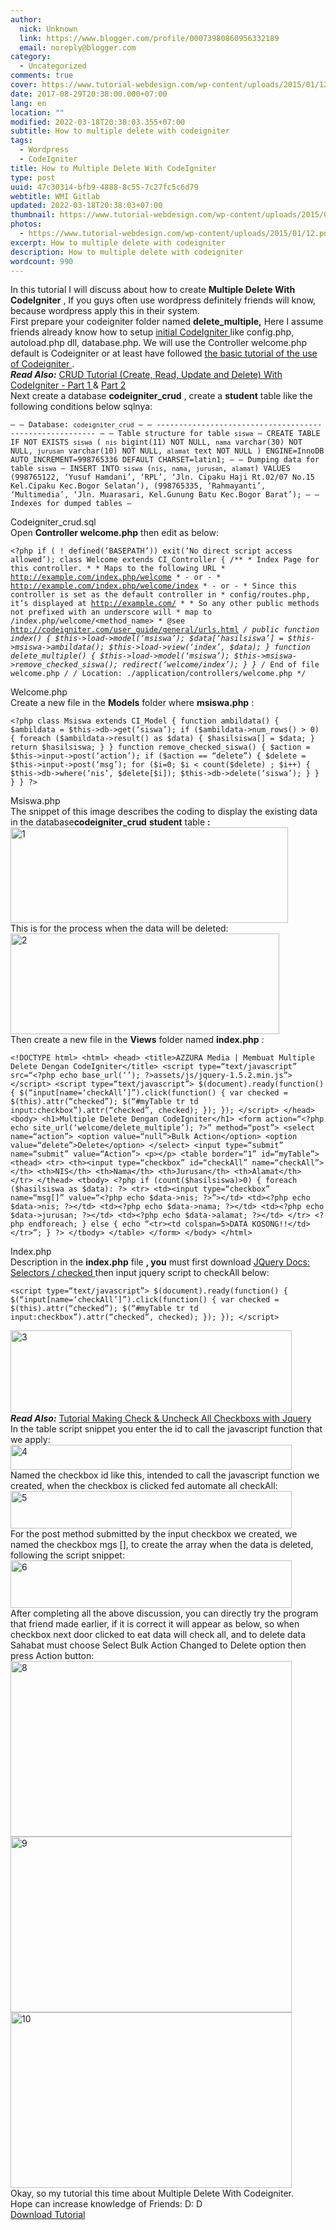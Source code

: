 ```yaml
---
author:
  nick: Unknown
  link: https://www.blogger.com/profile/00073980860956332189
  email: noreply@blogger.com
category:
  - Uncategorized
comments: true
cover: https://www.tutorial-webdesign.com/wp-content/uploads/2015/01/12.png
date: 2017-08-29T20:38:00.000+07:00
lang: en
location: ""
modified: 2022-03-18T20:38:03.355+07:00
subtitle: How to multiple delete with codeigniter
tags:
  - Wordpress
  - CodeIgniter
title: How to Multiple Delete With CodeIgniter
type: post
uuid: 47c30314-bfb9-4888-8c55-7c27fc5c6d79
webtitle: WMI Gitlab
updated: 2022-03-18T20:38:03+07:00
thumbnail: https://www.tutorial-webdesign.com/wp-content/uploads/2015/01/12.png
photos:
  - https://www.tutorial-webdesign.com/wp-content/uploads/2015/01/12.png
excerpt: How to multiple delete with codeigniter
description: How to multiple delete with codeigniter
wordcount: 990
---
```


<p>In this tutorial I will discuss about how to create    <strong>Multiple Delete With CodeIgniter</strong> , If you guys often use     wordpress definitely friends will know, because wordpress apply this in     their system. <br>First prepare your codeigniter folder named    <strong>delete_multiple,</strong> Here I assume friends already know how to     setup     <a href="//webmanajemen.com/page/safelink.html?url=aHR0cDovL3RyYW5zbGF0ZS5nb29nbGV1c2VyY29udGVudC5jb20vdHJhbnNsYXRlX2M/ZGVwdGg9MSZudj0xJnJ1cmw9dHJhbnNsYXRlLmdvb2dsZS5jb20mc2w9aWQmc3A9bm10NCZ0bD1lbiZ1PWh0dHA6Ly93d3cudHV0b3JpYWwtd2ViZGVzaWduLmNvbS9tZW5naGlsYW5na2FuLWluZGV4LXBocC1kaS1jb2RlaWduaXRlci8mdXNnPUFMa0pyaGlwLWNDVzk2bnFYRHNNODk3YnQyVFI4NXpPTHc=" title="Initial Setting of Codeigniter" rel="nofollow noopener" target="_blank">        initial CodeIgniter     </a>    like config.php, autoload.php dll, database.php. We will use the Controller     welcome.php default is Codeigniter or at least have followed     <a href="//webmanajemen.com/page/safelink.html?url=aHR0cDovL3RyYW5zbGF0ZS5nb29nbGV1c2VyY29udGVudC5jb20vdHJhbnNsYXRlX2M/ZGVwdGg9MSZudj0xJnJ1cmw9dHJhbnNsYXRlLmdvb2dsZS5jb20mc2w9aWQmc3A9bm10NCZ0bD1lbiZ1PWh0dHA6Ly93d3cudHV0b3JpYWwtd2ViZGVzaWduLmNvbS90dXRvcmlhbC1kYXNhci1wZW5nZ3VuYWFuLWNvZGVpZ25pdGVyLyZ1c2c9QUxrSnJoaWtyd3dWenc4OFZmYUdfZV9NemVMcE82VjA5UQ==" title="Basic Code Usage Tutorial" rel="nofollow noopener" target="_blank">        the basic tutorial of the use of Codeigniter     </a>    . <br><em><strong>Read Also:</strong></em>    <a href="//webmanajemen.com/page/safelink.html?url=aHR0cDovL3RyYW5zbGF0ZS5nb29nbGV1c2VyY29udGVudC5jb20vdHJhbnNsYXRlX2M/ZGVwdGg9MSZudj0xJnJ1cmw9dHJhbnNsYXRlLmdvb2dsZS5jb20mc2w9aWQmc3A9bm10NCZ0bD1lbiZ1PWh0dHA6Ly93d3cudHV0b3JpYWwtd2ViZGVzaWduLmNvbS90dXRvcmlhbC1jcnVkLWNyZWF0ZS1yZWFkLXVwZGF0ZS1kYW4tZGVsZXRlLW1lbmdndW5ha2FuLWNvZGVpZ25pdGVyLTEvJnVzZz1BTGtKcmhpWlZlMV96UnB6Tnp2aFB3MlVrX082aVdscER3" title="Crud Part 1" rel="nofollow noopener" target="_blank">        CRUD Tutorial (Create, Read, Update and Delete) With CodeIgniter - Part         1     </a>    &amp;     <a href="//webmanajemen.com/page/safelink.html?url=aHR0cDovL3RyYW5zbGF0ZS5nb29nbGV1c2VyY29udGVudC5jb20vdHJhbnNsYXRlX2M/ZGVwdGg9MSZudj0xJnJ1cmw9dHJhbnNsYXRlLmdvb2dsZS5jb20mc2w9aWQmc3A9bm10NCZ0bD1lbiZ1PWh0dHA6Ly93d3cudHV0b3JpYWwtd2ViZGVzaWduLmNvbS90dXRvcmlhbC1jcnVkLWNyZWF0ZS1yZWFkLXVwZGF0ZS1kYW4tZGVsZXRlLWRlbmdhbi1jb2RlaWduaXRlci1wYXJ0LTIvJnVzZz1BTGtKcmhqRndVaW5fSkJ4YmFsekVoeF9BdVRVSVEtNDFB" title="CRUD Part 2" rel="nofollow noopener" target="_blank">        Part 2     </a><br>Next create a database <strong>codeigniter_crud</strong> , create a    <strong>student</strong> table like the following conditions below sqlnya: <br></p><div><pre><code>– – Database: <code>codeigniter_crud</code> – – -------------------------------------------------------- – – Table structure for table <code>siswa</code> – CREATE TABLE IF NOT EXISTS <code>siswa</code> ( <code>nis</code> bigint(11) NOT NULL, <code>nama</code> varchar(30) NOT NULL, <code>jurusan</code> varchar(10) NOT NULL, <code>alamat</code> text NOT NULL ) ENGINE=InnoDB AUTO_INCREMENT=998765336 DEFAULT CHARSET=latin1; – – Dumping data for table <code>siswa</code> – INSERT INTO <code>siswa</code> (<code>nis</code>, <code>nama</code>, <code>jurusan</code>, <code>alamat</code>) VALUES (998765122, ‘Yusuf Hamdani’, ‘RPL’, ‘Jln. Cipaku Haji Rt.02/07 No.15 Kel.Cipaku Kec.Bogor Selatan’), (998765335, ‘Rahmayanti’, ‘Multimedia’, ‘Jln. Muarasari, Kel.Gunung Batu Kec.Bogor Barat’); – – Indexes for dumped tables – </code></pre><div>Codeigniter_crud.sql     </div></div>Open <strong>Controller welcome.php</strong> then edit as below: <br><div><pre><code>&lt;?php if ( ! defined(‘BASEPATH’)) exit(‘No direct script access allowed’); class Welcome extends CI_Controller { /** * Index Page for this controller. * * Maps to the following URL * <a href="http://example.com/index.php/welcome">http://example.com/index.php/welcome</a> * - or - * <a href="http://example.com/index.php/welcome/index">http://example.com/index.php/welcome/index</a> * - or - * Since this controller is set as the default controller in * config/routes.php, it’s displayed at <a href="http://example.com/">http://example.com/</a> * * So any other public methods not prefixed with an underscore will * map to /index.php/welcome/&lt;method_name&gt; * @see <a href="http://codeigniter.com/user_guide/general/urls.html">http://codeigniter.com/user_guide/general/urls.html</a> <em>/ public function index() { $this-&gt;load-&gt;model(‘msiswa’); $data[‘hasilsiswa’] = $this-&gt;msiswa-&gt;ambildata(); $this-&gt;load-&gt;view(‘index’, $data); } function delete_multiple() { $this-&gt;load-&gt;model(‘msiswa’); $this-&gt;msiswa-&gt;remove_checked_siswa(); redirect(‘welcome/index’); } } /</em> End of file welcome.php <em>/ /</em> Location: ./application/controllers/welcome.php */ </code></pre><div>Welcome.php     </div></div>Create a new file in the <strong>Models</strong> folder where    <strong>msiswa.php</strong> : <br><div><pre><code>&lt;?php class Msiswa extends CI_Model { function ambildata() { $ambildata = $this-&gt;db-&gt;get(‘siswa’); if ($ambildata-&gt;num_rows() &gt; 0) { foreach ($ambildata-&gt;result() as $data) { $hasilsiswa[] = $data; } return $hasilsiswa; } } function remove_checked_siswa() { $action = $this-&gt;input-&gt;post(‘action’); if ($action == “delete”) { $delete = $this-&gt;input-&gt;post(‘msg’); for ($i=0; $i &lt; count($delete) ; $i++) { $this-&gt;db-&gt;where(‘nis’, $delete[$i]); $this-&gt;db-&gt;delete(‘siswa’); } } } } ?&gt; </code></pre><div>Msiswa.php     </div></div>The snippet of this image describes the coding to display the existing data     in the database<strong>codeigniter_crud</strong> <strong>student</strong>    table <strong>:</strong><br><div><div><ins id="aswift_0_expand"><ins id="aswift_0_anchor"></ins></ins></div></div><a href="//webmanajemen.com/page/safelink.html?url=aHR0cDovL3d3dy50dXRvcmlhbC13ZWJkZXNpZ24uY29tL3dwLWNvbnRlbnQvdXBsb2Fkcy8yMDE1LzAxLzEyLnBuZw==" rel="nofollow noopener" target="_blank">        <img alt="1" src="https://www.tutorial-webdesign.com/wp-content/uploads/2015/01/12.png" height="153" width="444">    </a><br>This is for the process when the data will be deleted: <br><a href="//webmanajemen.com/page/safelink.html?url=aHR0cDovL3d3dy50dXRvcmlhbC13ZWJkZXNpZ24uY29tL3dwLWNvbnRlbnQvdXBsb2Fkcy8yMDE1LzAxLzIxLnBuZw==" rel="nofollow noopener" target="_blank">        <img alt="2" src="https://www.tutorial-webdesign.com/wp-content/uploads/2015/01/21.png" height="161" width="430">    </a><br>Then create a new file in the <strong>Views</strong> folder named    <strong>index.php</strong> : <br><div><pre><code>&lt;!DOCTYPE html&gt; &lt;html&gt; &lt;head&gt; &lt;title&gt;AZZURA Media | Membuat Multiple Delete Dengan CodeIgniter&lt;/title&gt; &lt;script type=“text/javascript” src=“&lt;?php echo base_url(‘’); ?&gt;assets/js/jquery-1.5.2.min.js”&gt;&lt;/script&gt; &lt;script type=“text/javascript”&gt; $(document).ready(function() { $(“input[name=‘checkAll’]”).click(function() { var checked = $(this).attr(“checked”); $(“#myTable tr td input:checkbox”).attr(“checked”, checked); }); }); &lt;/script&gt; &lt;/head&gt; &lt;body&gt; &lt;h1&gt;Multiple Delete Dengan CodeIgniter&lt;/h1&gt; &lt;form action=“&lt;?php echo site_url(‘welcome/delete_multiple’); ?&gt;” method=“post”&gt; &lt;select name=“action”&gt; &lt;option value=“null”&gt;Bulk Action&lt;/option&gt; &lt;option value=“delete”&gt;Delete&lt;/option&gt; &lt;/select&gt; &lt;input type=“submit” name=“submit” value=“Action”&gt; &lt;p&gt;&lt;/p&gt; &lt;table border=“1” id=“myTable”&gt; &lt;thead&gt; &lt;tr&gt; &lt;th&gt;&lt;input type=“checkbox” id=“checkAll” name=“checkAll”&gt;&lt;/th&gt; &lt;th&gt;NIS&lt;/th&gt; &lt;th&gt;Nama&lt;/th&gt; &lt;th&gt;Jurusan&lt;/th&gt; &lt;th&gt;Alamat&lt;/th&gt; &lt;/tr&gt; &lt;/thead&gt; &lt;tbody&gt; &lt;?php if (count($hasilsiswa)&gt;0) { foreach ($hasilsiswa as $data): ?&gt; &lt;tr&gt; &lt;td&gt;&lt;input type=“checkbox” name=“msg[]” value=“&lt;?php echo $data-&gt;nis; ?&gt;”&gt;&lt;/td&gt; &lt;td&gt;&lt;?php echo $data-&gt;nis; ?&gt;&lt;/td&gt; &lt;td&gt;&lt;?php echo $data-&gt;nama; ?&gt;&lt;/td&gt; &lt;td&gt;&lt;?php echo $data-&gt;jurusan; ?&gt;&lt;/td&gt; &lt;td&gt;&lt;?php echo $data-&gt;alamat; ?&gt;&lt;/td&gt; &lt;/tr&gt; &lt;?php endforeach; } else { echo “&lt;tr&gt;&lt;td colspan=5&gt;DATA KOSONG!!&lt;/td&gt;&lt;/tr&gt;”; } ?&gt; &lt;/tbody&gt; &lt;/table&gt; &lt;/form&gt; &lt;/body&gt; &lt;/html&gt; </code></pre><div>Index.php     </div></div>Description in the <strong>index.php</strong> file <strong>, you</strong>    must first download     <a href="//webmanajemen.com/page/safelink.html?url=aHR0cDovL3RyYW5zbGF0ZS5nb29nbGV1c2VyY29udGVudC5jb20vdHJhbnNsYXRlX2M/ZGVwdGg9MSZudj0xJnJ1cmw9dHJhbnNsYXRlLmdvb2dsZS5jb20mc2w9aWQmc3A9bm10NCZ0bD1lbiZ1PWh0dHA6Ly9kb2NzLmpxdWVyeS5jb20vU2VsZWN0b3JzL2NoZWNrZWQmdXNnPUFMa0pyaGo4Y1ZBNE0yOERRQTItMWVpMXBwU0Z1dFdGZnc=" target="_blank" rel="nofollow noopener">        JQuery Docs: Selectors / checked     </a>    then input jquery script to checkAll below: <br><div><pre><code>&lt;script type=“text/javascript”&gt; $(document).ready(function() { $(“input[name=‘checkAll’]”).click(function() { var checked = $(this).attr(“checked”); $(“#myTable tr td input:checkbox”).attr(“checked”, checked); }); }); &lt;/script&gt; </code></pre><div></div></div><a href="//webmanajemen.com/page/safelink.html?url=aHR0cDovL3d3dy50dXRvcmlhbC13ZWJkZXNpZ24uY29tL3dwLWNvbnRlbnQvdXBsb2Fkcy8yMDE1LzAxLzMzLnBuZw==" rel="nofollow noopener" target="_blank">        <img alt="3" src="https://www.tutorial-webdesign.com/wp-content/uploads/2015/01/33-450x132.png" height="132" width="450">    </a><br><em><strong>Read Also:</strong></em>    <a href="//webmanajemen.com/page/safelink.html?url=aHR0cDovL3RyYW5zbGF0ZS5nb29nbGV1c2VyY29udGVudC5jb20vdHJhbnNsYXRlX2M/ZGVwdGg9MSZudj0xJnJ1cmw9dHJhbnNsYXRlLmdvb2dsZS5jb20mc2w9aWQmc3A9bm10NCZ0bD1lbiZ1PWh0dHA6Ly93d3cudHV0b3JpYWwtd2ViZGVzaWduLmNvbS9jaGVjay11bmNoZWNrLWFsbC1qcXVlcnkvJnVzZz1BTGtKcmhqYTJCdW9GWUR5bTR1UXB2QVUyTTVSbm5QMVpB" title="Tutorial Check &amp; Uncheck all checkbox" rel="nofollow noopener" target="_blank">        Tutorial Making Check &amp; Uncheck All Checkboxs with Jquery     </a><br>In the table script snippet you enter the id to call the javascript     function that we apply: <br><a href="//webmanajemen.com/page/safelink.html?url=aHR0cDovL3d3dy50dXRvcmlhbC13ZWJkZXNpZ24uY29tL3dwLWNvbnRlbnQvdXBsb2Fkcy8yMDE1LzAxLzQucG5n" rel="nofollow noopener" target="_blank">        <img alt="4" src="https://www.tutorial-webdesign.com/wp-content/uploads/2015/01/4-450x40.png" height="40" width="450">    </a><br>Named the checkbox id like this, intended to call the javascript function     we created, when the checkbox is clicked fed automate all checkAll: <br><a href="//webmanajemen.com/page/safelink.html?url=aHR0cDovL3d3dy50dXRvcmlhbC13ZWJkZXNpZ24uY29tL3dwLWNvbnRlbnQvdXBsb2Fkcy8yMDE1LzAxLzUxLnBuZw==" rel="nofollow noopener" target="_blank">        <img alt="5" src="https://www.tutorial-webdesign.com/wp-content/uploads/2015/01/51-450x60.png" height="60" width="450">    </a><br>For the post method submitted by the input checkbox we created, we named     the checkbox mgs [], to create the array when the data is deleted,     following the script snippet: <br><a href="//webmanajemen.com/page/safelink.html?url=aHR0cDovL3d3dy50dXRvcmlhbC13ZWJkZXNpZ24uY29tL3dwLWNvbnRlbnQvdXBsb2Fkcy8yMDE1LzAxLzYxLnBuZw==" rel="nofollow noopener" target="_blank">        <img alt="6" src="https://www.tutorial-webdesign.com/wp-content/uploads/2015/01/61-450x76.png" height="76" width="450">    </a><br>After completing all the above discussion, you can directly try the program     that friend made earlier, if it is correct it will appear as below, so when     checkbox next door clicked to eat data will check all, and to delete data     Sahabat must choose Select Bulk Action Changed to Delete option then press     Action button: <br><a href="//webmanajemen.com/page/safelink.html?url=aHR0cDovL3d3dy50dXRvcmlhbC13ZWJkZXNpZ24uY29tL3dwLWNvbnRlbnQvdXBsb2Fkcy8yMDE1LzAxLzgucG5n" rel="nofollow noopener" target="_blank">        <img alt="8" src="https://www.tutorial-webdesign.com/wp-content/uploads/2015/01/8-450x281.png" height="281" width="450">    </a><br><a href="//webmanajemen.com/page/safelink.html?url=aHR0cDovL3d3dy50dXRvcmlhbC13ZWJkZXNpZ24uY29tL3dwLWNvbnRlbnQvdXBsb2Fkcy8yMDE1LzAxLzkucG5n" rel="nofollow noopener" target="_blank">        <img alt="9" src="https://www.tutorial-webdesign.com/wp-content/uploads/2015/01/9-450x281.png" height="281" width="450">    </a><br><a href="//webmanajemen.com/page/safelink.html?url=aHR0cDovL3d3dy50dXRvcmlhbC13ZWJkZXNpZ24uY29tL3dwLWNvbnRlbnQvdXBsb2Fkcy8yMDE1LzAxLzEwLnBuZw==" rel="nofollow noopener" target="_blank">        <img alt="10" src="https://www.tutorial-webdesign.com/wp-content/uploads/2015/01/10-450x281.png" height="281" width="450">    </a><br>Okay, so my tutorial this time about Multiple Delete With Codeigniter.     <br>Hope can increase knowledge of Friends: D: D <br><a href="//webmanajemen.com/page/safelink.html?url=aHR0cHM6Ly93d3cuZHJvcGJveC5jb20vcy9veGxlZ2VhMHNoc29xbmIvZGVsZXRlX211bHRpcGxlLnppcD9kbD0w" target="_blank" rel="nofollow noopener">Download Tutorial      </a>
